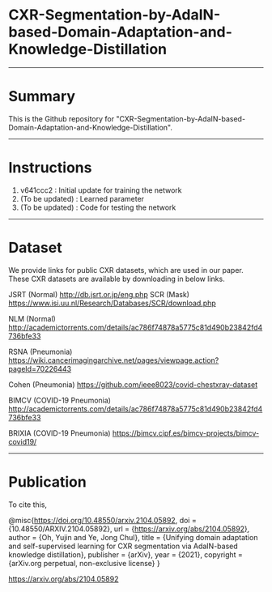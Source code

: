 # CXR-Segmentation-by-AdaIN-based-Domain-Adaptation-and-Knowledge-Distillation
-------


# Summary
This is the Github repository for "CXR-Segmentation-by-AdaIN-based-Domain-Adaptation-and-Knowledge-Distillation".


-------
# Instructions
1. v641ccc2 : Initial update for training the network 
2. (To be updated) : Learned parameter
3. (To be updated) : Code for testing the network


-------
# Dataset
We provide links for public CXR datasets, which are used in our paper.
These CXR datasets are available by downloading in below links.

JSRT (Normal)                 http://db.jsrt.or.jp/eng.php
SCR (Mask)                    https://www.isi.uu.nl/Research/Databases/SCR/download.php

NLM (Normal)                  http://academictorrents.com/details/ac786f74878a5775c81d490b23842fd4736bfe33

RSNA (Pneumonia)              https://wiki.cancerimagingarchive.net/pages/viewpage.action?pageId=70226443

Cohen (Pneumonia)             https://github.com/ieee8023/covid-chestxray-dataset

BIMCV (COVID-19 Pneumonia)    http://academictorrents.com/details/ac786f74878a5775c81d490b23842fd4736bfe33

BRIXIA (COVID-19 Pneumonia)   https://bimcv.cipf.es/bimcv-projects/bimcv-covid19/


-------
# Publication
To cite this, 

@misc{https://doi.org/10.48550/arxiv.2104.05892,
  doi = {10.48550/ARXIV.2104.05892},
  url = {https://arxiv.org/abs/2104.05892},
  author = {Oh, Yujin and Ye, Jong Chul},
  title = {Unifying domain adaptation and self-supervised learning for CXR segmentation via AdaIN-based knowledge distillation},
  publisher = {arXiv},
  year = {2021},
  copyright = {arXiv.org perpetual, non-exclusive license}
}

https://arxiv.org/abs/2104.05892
